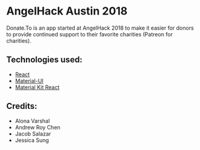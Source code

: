 # AngelHack Austin 2018

Donate.To is an app started at AngelHack 2018 to make it easier for donors to provide continued support to their favorite charities (Patreon for charities).

## Technologies used:
* [React](https://reactjs.org/)
* [Material-UI](https://material-ui.com/)
* [Material Kit React](https://demos.creative-tim.com/material-kit-react/#/)

## Credits:
* Alona Varshal
* Andrew Roy Chen
* Jacob Salazar
* Jessica Sung